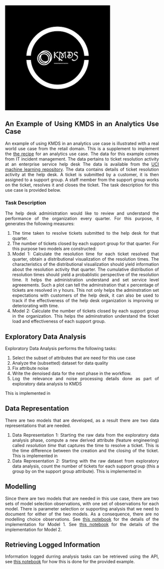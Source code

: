 ![](images/kmds_logo_resized.jpg)

<div style="text-align: justify">

## An Example of Using KMDS in an Analytics Use Case

An example of using KMDS in an analytics use case is illustrated with a real world use case from the retail domain. This is a supplement to implement the [the recipe](../workflow_recipe.md) for an analytics use case. The data for this example comes from IT incident management. The data pertains to ticket resolution activity at an enterprise service help desk The data is available from the [UCI machine learning repository](https://archive.ics.uci.edu/dataset/498/incident+management+process+enriched+event+log). The data contains details of ticket resolution activity at the help desk. A ticket is submitted by a customer, it is then assigned to a support group. A staff member from the support group works on the ticket, resolves it and closes the ticket. The task description for this use case is provided below.

### Task Description
The help desk administration would like to review and understand the performance of the organization every quarter. For this purpose, it generates the following measures:
1. The time taken to resolve tickets submitted to the help desk for that quarter.
2. The number of tickets closed by each support group for that quarter.
For this purpose two models are constructed:
1. Model 1: Calculate the resolution time for each ticket resolved that quarter, obtain a distributional visualization of the resolution times. The characteristics of the distributional visualization should yield information about the resolution activity that quarter. The cumulative distribution of resolution times should yield a probablistic perspective of the resolution time. It helps the administration understand and set service level agreeements. Such a plot can tell the adminstration that x percentage of tickets are resolved in y hours. This not only helps the adminstration set expectations with customers of the help desk, it can also be used to track if the effectiveness of the help desk organization is improving or deteriorating with time.
2. Model 2: Calculate the number of tickets closed by each support group in the organization. This helps the adminstration understand the ticket load and effectiveness of each support group.
   
## Exploratory Data Analysis

Exploratory Data Analysis performs the following tasks:

1. Select the subset of attributes that are need for this use case
2. Analyze the (subsetted) dataset for data quality
3. Fix attribute noise
4. Write the denoised data for the next phase in the workflow.
5. Log the relevance and noise processing details done as part of exploratory data analysis to KMDS

This is implemented in [](example_analytics_eda_phase.ipynb)

## Data Representation
There are two models that are developed, as a result there are two data representations that are needed.

1. Data Representation 1: Starting the raw data from the exploratory data analysis phase, compute a new derived attribute (feature engineering) called _resolution time_ that captures the time to resolve a ticket. This is the time difference between the creation and the closing of the ticket. This is implemented in [](example_analytics_data_rep_1.ipynb)
2. Data Representation 2: Starting with the raw dataset from exploratory data analysis, count the number of tickets for each support group (this a group by on the support group attribute). This is implemented in [](example_analytics_data_rep_model_selection2.ipynb)

## Modelling
Since there are two models that are needed in this use case, there are two sets of model selection observations, with one set of observations for each model. There is parameter selection or supporting analysis that we need to document for either of the two models. As a consequence, there are no modelling choice observations. See [this notebook](example_analytics_model_selection_1.ipynb) for the details of the implementation for Model 1. See [this notebook](example_analytics_data_rep_model_selection2.ipynb) for the details of the implementation for Model 2.


## Retrieving Logged Information

Information logged durring analysis tasks can be retrieved using the API, see [this notebook](example_analytics_observations_report.ipynb) for how this is done for the provided example.
